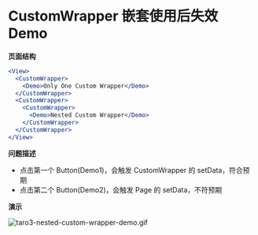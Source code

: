 # CustomWrapper 嵌套使用后失效 Demo

**页面结构**

```jsx
<View>
  <CustomWrapper>
    <Demo>Only One Custom Wrapper</Demo>
  </CustomWrapper>
  <CustomWrapper>
    <CustomWrapper>
      <Demo>Nested Custom Wrapper</Demo>
    </CustomWrapper>
  </CustomWrapper>
</View>
```

**问题描述**

- 点击第一个 Button(Demo1)，会触发 CustomWrapper 的 setData，符合预期
- 点击第二个 Button(Demo2)，会触发 Page 的 setData，不符预期

**演示**

![taro3-nested-custom-wrapper-demo.gif](https://home.cs-tao.cc/github-content/contents/github/others/taro3-nested-custom-wrapper-demo.gif)
